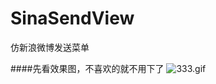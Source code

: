 # SinaSendView
仿新浪微博发送菜单

####先看效果图，不喜欢的就不用下了
![333.gif](http://upload-images.jianshu.io/upload_images/3029020-990cee8a2a881936.gif?imageMogr2/auto-orient/strip)
